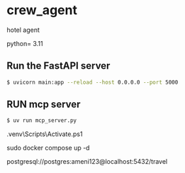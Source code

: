 # crew_agent
hotel agent


python= 3.11

## Run the FastAPI server

```bash
$ uvicorn main:app --reload --host 0.0.0.0 --port 5000
```


## RUN mcp server
```bash
$ uv run mcp_server.py
```
.venv\Scripts\Activate.ps1

 sudo docker compose up -d


postgresql://postgres:ameni123@localhost:5432/travel